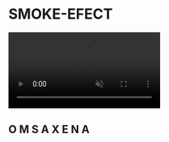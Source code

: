 # SMOKE-EFECT
<!doctype html>
<html lang="en">
<head>
     <meta charset="UTF-8">
     <meta http-equiv="X-UA-compatible" content="IE=edge">
     <meta name="viewport" content="width=device-width, initial-scale=1.0">
     <link rel="stylesheet" href="smoke.css">
     <title>smoke effect on name</title>
</head>
<body>
	<section>
	     <video src="smoke.mp4" autoplay muted >/</video>
	     <h1>
	 	<span>O</span>
		<span>M</span>
		<span>S</span>
		<span>A</span>
		<span>X</span>
		<span>E</span>
		<span>N</span>
		<span>A</span>
	     </h1>
	</section>
</body>
</html>		

